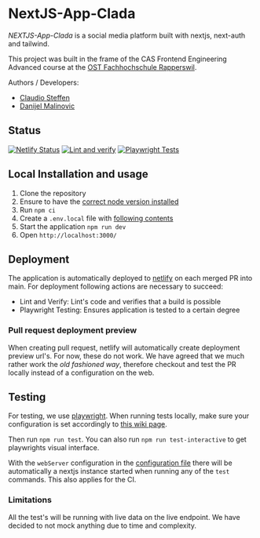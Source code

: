 # NextJS-App-Clada

*NEXTJS-App-Clada* is a social media platform built with nextjs, next-auth and tailwind.

This project was built in the frame of the CAS Frontend Engineering Advanced course at the [OST Fachhochschule Rapperswil](https://www.ost.ch/de/).

Authors / Developers:
- [Claudio Steffen](https://github.com/claudio-OST)
- [Danijel Malinovic](https://github.com/malinovic)

## Status

[![Netlify Status](https://api.netlify.com/api/v1/badges/a1498a3e-1eda-4697-9686-f603accf93dc/deploy-status)](https://app.netlify.com/sites/mumble-platform-clada/deploys)
[![Lint and verify](https://github.com/ost-cas-fee-adv-23-24/nextjs-app-clada/actions/workflows/1-lint-and-verify.yml/badge.svg)](https://github.com/ost-cas-fee-adv-23-24/nextjs-app-clada/actions/workflows/1-lint-and-verify.yml)
[![Playwright Tests](https://github.com/ost-cas-fee-adv-23-24/nextjs-app-clada/actions/workflows/2-playwright.yml/badge.svg)](https://github.com/ost-cas-fee-adv-23-24/nextjs-app-clada/actions/workflows/2-playwright.yml)

## Local Installation and usage

1. Clone the repository
2. Ensure to have the [correct node version installed](.node-version)
3. Run `npm ci`
4. Create a `.env.local` file with [following contents](https://github.com/ost-cas-fee-adv-23-24/nextjs-app-clada/wiki/Local-Env-Variables)
5. Start the application `npm run dev`
6. Open `http://localhost:3000/`

## Deployment

The application is automatically deployed to [netlify](https://mumble-platform-clada.netlify.app/) on each merged PR into main. For deployment following actions are necessary to succeed:

- Lint and Verify: Lint's code and verifies that a build is possible
- Playwright Testing: Ensures application is tested to a certain degree

### Pull request deployment preview

When creating pull request, netlify will automatically create deployment preview url's. For now, these do not work.
We have agreed that we much rather work the *old fashioned way*, therefore checkout and test the PR locally instead of a configuration on the web.

## Testing

For testing, we use [playwright](https://playwright.dev/). When running tests locally, make sure your configuration is set accordingly to [this wiki page](https://github.com/ost-cas-fee-adv-23-24/nextjs-app-clada/wiki/Local-Env-Variables). 

Then run `npm run test`. You can also run `npm run test-interactive` to get playwrights visual interface.

With the `webServer` configuration in the [configuration file](playwright.config.ts) there will be automatically a nextjs instance started when running any of the `test` commands. This also applies for the CI.

### Limitations

All the test's will be running with live data on the live endpoint. We have decided to not mock anything due to time and complexity.
